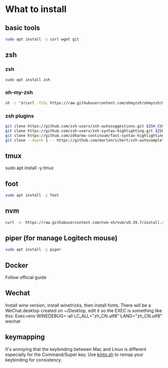 # What to install
## basic tools
```sh
sudo apt install -y curl wget git
```

## zsh
### zsh
```sh
sudo apt install zsh
```

### oh-my-zsh
```sh
sh -c "$(curl -fsSL https://raw.githubusercontent.com/ohmyzsh/ohmyzsh/master/tools/install.sh)"
```

### zsh plugins
```sh
git clone https://github.com/zsh-users/zsh-autosuggestions.git $ZSH_CUSTOM/plugins/zsh-autosuggestions
git clone https://github.com/zsh-users/zsh-syntax-highlighting.git $ZSH_CUSTOM/plugins/zsh-syntax-highlighting
git clone https://github.com/zdharma-continuum/fast-syntax-highlighting.git ${ZSH_CUSTOM:-$HOME/.oh-my-zsh/custom}/plugins/fast-syntax-highlighting
git clone --depth 1 -- https://github.com/marlonrichert/zsh-autocomplete.git $ZSH_CUSTOM/plugins/zsh-autocomplete
```

## tmux
sudo apt install -y tmux

## foot
```sh
sudo apt install -y foot
```

## nvm
```sh
curl -o- https://raw.githubusercontent.com/nvm-sh/nvm/v0.39.7/install.sh | bash
```
## piper (for manage Logitech mouse)
```sh
sudo apt install -y piper
```

## Docker
Follow official guide

## Wechat
Install wine version, install winetricks, then install fonts. 
There will be a WeChat.desktop created on ~/Desktop, edit it so the EXEC is something like this:
Exec=env WINEDEBUG=-all LC_ALL="zh_CN.utf8" LANG="zh_CN.utf8" wechat

## keymapping
It's annoying that the keybinding between Mac and Linux is different especially for the Command/Super key.
Use [kinto.sh](www.kinto.sh) to remap your keybinding for consistency.
